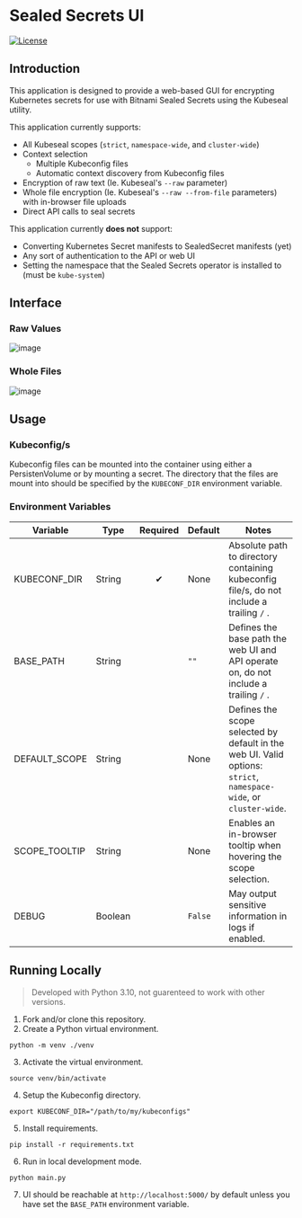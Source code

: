 # Sealed Secrets UI
[![License](https://img.shields.io/badge/License-Apache_2.0-blue.svg)](https://opensource.org/licenses/Apache-2.0)

## Introduction

This application is designed to provide a web-based GUI for encrypting Kubernetes secrets for use with Bitnami Sealed Secrets using the Kubeseal utility.

This application currently supports:
- All Kubeseal scopes (`strict`, `namespace-wide`, and `cluster-wide`)
- Context selection
    - Multiple Kubeconfig files
    - Automatic context discovery from Kubeconfig files
- Encryption of raw text (Ie. Kubeseal's `--raw` parameter)
- Whole file encryption (Ie. Kubeseal's `--raw --from-file` parameters) with in-browser file uploads
- Direct API calls to seal secrets

This application currently **does not** support:
- Converting Kubernetes Secret manifests to SealedSecret manifests (yet)
- Any sort of authentication to the API or web UI
- Setting the namespace that the Sealed Secrets operator is installed to (must be `kube-system`)

## Interface

### Raw Values
![image](https://i.imgur.com/0O9ebVu.png)

### Whole Files
![image](https://i.imgur.com/OOMElW4.png)

## Usage

### Kubeconfig/s
Kubeconfig files can be mounted into the container using either a PersistenVolume or by mounting a secret. The directory that the files are mount into should be specified by the `KUBECONF_DIR` environment variable.

### Environment Variables
|Variable|Type|Required|Default|Notes|
|-|-|:-:|-|-|
|KUBECONF_DIR|String|✔|None|Absolute path to directory containing kubeconfig file/s, do not include a trailing `/` .
|BASE_PATH|String||`""`|Defines the base path the web UI and API operate on, do not include a trailing `/` .
|DEFAULT_SCOPE|String||None|Defines the scope selected by default in the web UI. Valid options: `strict`, `namespace-wide`, or `cluster-wide`.
|SCOPE_TOOLTIP|String||None|Enables an in-browser tooltip when hovering the scope selection.
|DEBUG|Boolean||`False`|May output sensitive information in logs if enabled.

## Running Locally

> Developed with Python 3.10, not guarenteed to work with other versions.

1. Fork and/or clone this repository.
2. Create a Python virtual environment.
```
python -m venv ./venv
```
3. Activate the virtual environment.
```
source venv/bin/activate
```
4. Setup the Kubeconfig directory.
```
export KUBECONF_DIR="/path/to/my/kubeconfigs"
```
5. Install requirements.
```
pip install -r requirements.txt
```
6. Run in local development mode.
```
python main.py
```
7. UI should be reachable at `http://localhost:5000/` by default unless you have set the `BASE_PATH` environment variable.

